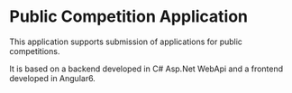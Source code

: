 # Public Competition Application

This application supports submission of applications for public competitions.

It is based on a backend developed in C# Asp.Net WebApi and a frontend developed in Angular6.
